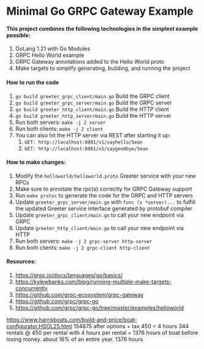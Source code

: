 # Minimal Go GRPC Gateway Example

#### This project combines the following technologies in the simplest example possible:

1. GoLang 1.21 with Go Modules
2. GRPC Hello World example
3. GRPC Gateway annotations added to the Hello World proto
4. Make targets to simplify generating, building, and running the project

#### How to run the code
1. `go build greeter_grpc_client/main.go` Build the GRPC client
2. `go build greeter_grpc_server/main.go` Build the GRPC server
3. `go build greeter_http_client/main.go` Build the HTTP client
4. `go build greeter_http_server/main.go` Build the HTTP server
5. Run both servers: `make -j 2 server`
6. Run both clients: `make -j 2 client`
7. You can also hit the HTTP server via REST after starting it up:
    1. `GET: http://localhost:8081/v1/sayhello/Sean`
    2. `GET: http://localhost:8081/v1/saygoodbye/Sean`
    
#### How to make changes:
1. Modify the `helloworld/helloworld.proto` Greeter service with your new RPCs
2. Make sure to annotate the rpc(s) correctly for GRPC Gateway support
3. Run `make protoc` to generate the code for the GRPC and HTTP servers
4. Update `greeter_grpc_server/main.go` with `func (s *server)...` to fulfill the updated Greeter service interface generated by protobuf compiler
5. Update `greeter_grpc_client/main.go` to call your new endpoint via GRPC
6. Update `greeter_http_client/main.go` to call your new endpoint via HTTP
7. Run both servers: `make -j 2 grpc-server http-server`
8. Run both clients: `make -j 2 grpc-client http-client`

#### Resources:
1. https://grpc.io/docs/languages/go/basics/
2. https://kylewbanks.com/blog/running-multiple-make-targets-concurrently
3. https://github.com/grpc-ecosystem/grpc-gateway
4. https://github.com/grpc/grpc-go
5. https://github.com/grpc/grpc-go/tree/master/examples/helloworld


https://www.harrisboats.com/build-and-price/boat-configurator.HSOL25.html
154875 after options + tax
450 = 4 hours
344 rentals @ 450 per rental with 4 hours per rental = 1376 hours of boat before losing money. about 16% of an entire year.
1376 hours
